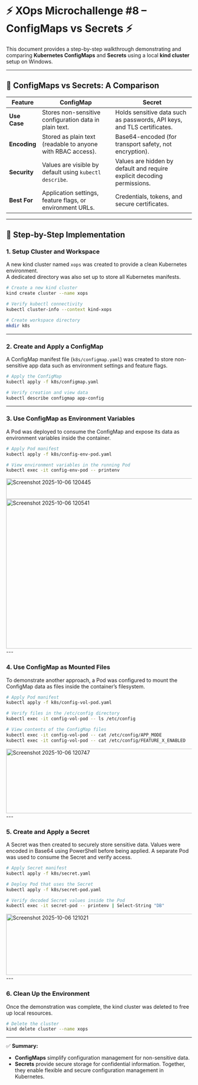 # ⚡ XOps Microchallenge #8 – ConfigMaps vs Secrets ⚡

This document provides a step-by-step walkthrough demonstrating and comparing **Kubernetes ConfigMaps** and **Secrets** using a local **kind cluster** setup on Windows.

---

## 🚀 ConfigMaps vs Secrets: A Comparison

| **Feature** | **ConfigMap** | **Secret** |
|--------------|---------------|-------------|
| **Use Case** | Stores non-sensitive configuration data in plain text. | Holds sensitive data such as passwords, API keys, and TLS certificates. |
| **Encoding** | Stored as plain text (readable to anyone with RBAC access). | Base64-encoded (for transport safety, not encryption). |
| **Security** | Values are visible by default using `kubectl describe`. | Values are hidden by default and require explicit decoding permissions. |
| **Best For** | Application settings, feature flags, or environment URLs. | Credentials, tokens, and secure certificates. |

---

## 🧩 Step-by-Step Implementation

### 1. Setup Cluster and Workspace

A new kind cluster named `xops` was created to provide a clean Kubernetes environment.  
A dedicated directory was also set up to store all Kubernetes manifests.

```bash
# Create a new kind cluster
kind create cluster --name xops

# Verify kubectl connectivity
kubectl cluster-info --context kind-xops

# Create workspace directory
mkdir k8s
````

---

### 2. Create and Apply a ConfigMap

A ConfigMap manifest file (`k8s/configmap.yaml`) was created to store non-sensitive app data such as environment settings and feature flags.

```bash
# Apply the ConfigMap
kubectl apply -f k8s/configmap.yaml

# Verify creation and view data
kubectl describe configmap app-config
```

---

### 3. Use ConfigMap as Environment Variables

A Pod was deployed to consume the ConfigMap and expose its data as environment variables inside the container.

```bash
# Apply Pod manifest
kubectl apply -f k8s/config-env-pod.yaml

# View environment variables in the running Pod
kubectl exec -it config-env-pod -- printenv
```
<img width="710" height="56" alt="Screenshot 2025-10-06 120445" src="https://github.com/user-attachments/assets/e9b29e97-4eab-4ecf-b36b-601e3ed850c8" />
<img width="676" height="405" alt="Screenshot 2025-10-06 120541" src="https://github.com/user-attachments/assets/a97838a0-c9a7-4fd8-81d5-60840a6c4cd6" />
---

### 4. Use ConfigMap as Mounted Files

To demonstrate another approach, a Pod was configured to mount the ConfigMap data as files inside the container’s filesystem.

```bash
# Apply Pod manifest
kubectl apply -f k8s/config-vol-pod.yaml

# Verify files in the /etc/config directory
kubectl exec -it config-vol-pod -- ls /etc/config

# View contents of the ConfigMap files
kubectl exec -it config-vol-pod -- cat /etc/config/APP_MODE
kubectl exec -it config-vol-pod -- cat /etc/config/FEATURE_X_ENABLED
```
<img width="732" height="175" alt="Screenshot 2025-10-06 120747" src="https://github.com/user-attachments/assets/4cad8dbc-45bc-41ae-8554-f694b9af1bfb" />
---

### 5. Create and Apply a Secret

A Secret was then created to securely store sensitive data.
Values were encoded in Base64 using PowerShell before being applied.
A separate Pod was used to consume the Secret and verify access.

```bash
# Apply Secret manifest
kubectl apply -f k8s/secret.yaml

# Deploy Pod that uses the Secret
kubectl apply -f k8s/secret-pod.yaml

# Verify decoded Secret values inside the Pod
kubectl exec -it secret-pod -- printenv | Select-String "DB"
```
<img width="766" height="166" alt="Screenshot 2025-10-06 121021" src="https://github.com/user-attachments/assets/0c6c50b9-6fb9-4878-84d8-daea3844567b" />
---

### 6. Clean Up the Environment

Once the demonstration was complete, the kind cluster was deleted to free up local resources.

```bash
# Delete the cluster
kind delete cluster --name xops
```

---

✅ **Summary:**

* **ConfigMaps** simplify configuration management for non-sensitive data.
* **Secrets** provide secure storage for confidential information.
  Together, they enable flexible and secure configuration management in Kubernetes.

```


